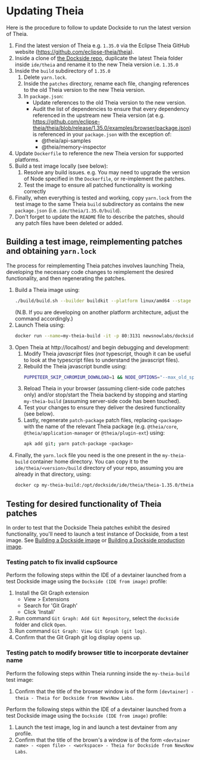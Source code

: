 # Updating Theia

Here is the procedure to follow to update Dockside to run the latest version of Theia.

1. Find the latest version of Theia e.g. `1.35.0` via the Eclipse Theia GitHub website (https://github.com/eclipse-theia/theia).
2. Inside a clone of [the Dockside repo](https://github.com/newsnowlabs/dockside), duplicate the latest Theia folder inside `ide/theia` and rename it to the new Theia version i.e. `1.35.0`
3. Inside the `build` subdirectory of `1.35.0`
   1. Delete `yarn.lock`.
   2. Inside the `patches` directory, rename each file, changing references to the old Theia version to the new Theia version.
   3. In `package.json`:
      - Update references to the old Theia version to the new version.
      - Audit the list of dependencies to ensure that every dependency referenced in the upstream new Theia version (at e.g. https://github.com/eclipse-theia/theia/blob/release/1.35.0/examples/browser/package.json) is referenced in your `package.json` with the exception of:
         - @theia/api-samples
         - @theia/memory-inspector
4. Update `Dockerfile` to reference the new Theia version for supported platforms.
5. Build a test image locally (see below):
   1. Resolve any build issues. e.g. You may need to upgrade the version of Node specified in the `Dockerfile`, or re-implement the patches.
   2. Test the image to ensure all patched functionality is working correctly 
6. Finally, when everything is tested and working, copy `yarn.lock` from the test image to the same Theia `build` subdirectory as contains the new `package.json` (i.e. `ide/theia/1.35.0/build`).
7. Don't forget to update the `README` file to describe the patches, should any patch files have been deleted or added.

## Building a test image, reimplementing patches and obtaining `yarn.lock`

The process for reimplementing Theia patches involves launching Theia, developing the necessary code changes to reimplement the desired functionality, and then regenerating the patches.

1. Build a Theia image using:
   ```sh
   ./build/build.sh --builder buildkit --platform linux/amd64 --stage theia-build
   ```
   (N.B. If you are developing on another platform architecture, adjust the command accordingly.)
2. Launch Theia using:
   ```sh
   docker run --name=my-theia-build -it -p 80:3131 newsnowlabs/dockside:theia-build
   ```
3. Open Theia at http://localhost/ and begin debugging and development:
   1. Modify Theia _javascript_ files (_not_ typescript, though it can be useful to look at the typescript files to understand the javascript files).
   2. Rebuild the Theia javascript bundle using:
      ```sh
      PUPPETEER_SKIP_CHROMIUM_DOWNLOAD=1 && NODE_OPTIONS="--max_old_space_size=4096" && yarn config set network-timeout 600000 -g && yarn
      ```
   3. Reload Theia in your browser (assuming client-side code patches only) and/or stop/start the Theia backend by stopping and starting `my-theia-build` (assuming server-side code has been touched).
   4. Test your changes to ensure they deliver the desired functionality (see below).
   5. Lastly, regenerate `patch-package` patch files, replacing `<package>` with the name of the relevant Theia package (e.g. `@theia/core`, `@theia/application-manager` or `@theia/plugin-ext`) using:
      ```sh
      apk add git; yarn patch-package <package>
      ```
4. Finally, the `yarn.lock` file you need is the one present in the `my-theia-build` container home directory. You can copy it to the `ide/theia/<version>/build` directory of your repo, assuming you are already in that directory, using:
   ```sh
   docker cp my-theia-build:/opt/dockside/ide/theia/theia-1.35.0/theia/yarn.lock ~/dockside/ide/theia/1.35.0/build/
   ```

## Testing for desired functionality of Theia patches

In order to test that the Dockside Theia patches exhibit the desired functionality, you'll need to launch a test instance of Dockside, from a test image. See [Building a Dockside image](building-image.md) or [Building a Dockside production image](building-production-image.md).

### Testing patch to fix invalid cspSource

Perform the following steps within the IDE of a devtainer launched from a test Dockside image using the `Dockside (IDE from image)` profile:

1. Install the Git Graph extension
   - View > Extensions
   - Search for 'Git Graph'
   - Click 'Install'
2. Run command `Git Graph: Add Git Repository`, select the `dockside` folder and click `Open`.
3. Run command `Git Graph: View Git Graph (git log)`.
4. Confirm that the Git Graph git log display opens up.

### Testing patch to modify browser title to incorporate devtainer name

Perform the following steps within Theia running inside the `my-theia-build` test image:

1. Confirm that the title of the browser window is of the form `[devtainer] - theia - Theia for Dockside from NewsNow Labs`.

Perform the following steps within the IDE of a devtainer launched from a test Dockside image using the `Dockside (IDE from image)` profile:

1. Launch the test image, log in and launch a test devtainer from any profile.
2. Confirm that the title of the brown's a window is of the form `<devtainer name> - <open file> - <workspace> - Theia for Dockside from NewsNow Labs`.